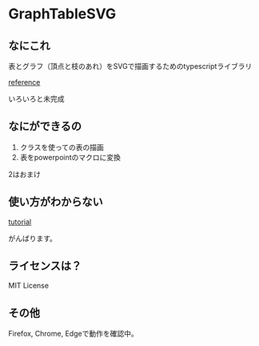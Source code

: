 
# GraphTableSVG

## なにこれ
表とグラフ（頂点と枝のあれ）をSVGで描画するためのtypescriptライブラリ

[reference](https://mklemma.github.io/GraphTableSVG/typedoc/index.html "reference")


いろいろと未完成

## なにができるの
1. クラスを使っての表の描画
2. 表をpowerpointのマクロに変換

2はおまけ

## 使い方がわからない
[tutorial](https://mklemma.github.io/GraphTableSVG/tutorial.html "tutorial")

がんばります。

## ライセンスは？
MIT License

## その他
Firefox, Chrome, Edgeで動作を確認中。